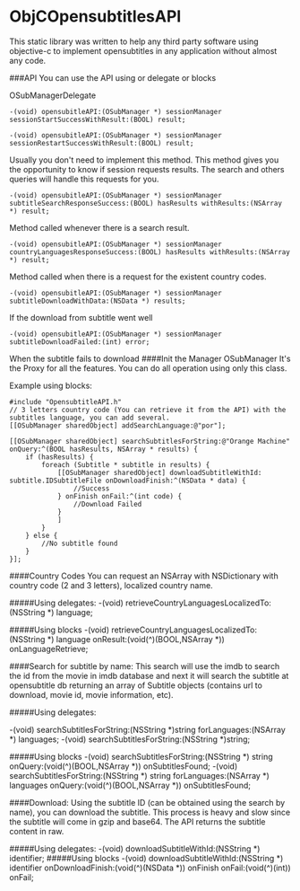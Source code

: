 ObjCOpensubtitlesAPI
====================
This static library was written to help any third party software using objective-c to implement opensubtitles in any application without almost any code.

###API
You can use the API using or delegate or blocks

OSubManagerDelegate

	-(void) opensubitleAPI:(OSubManager *) sessionManager sessionStartSuccessWithResult:(BOOL) result;  

	-(void) opensubitleAPI:(OSubManager *) sessionManager sessionRestartSuccessWithResult:(BOOL) result;

Usually you don't need to implement this method. This method gives you the opportunity to know if session requests results. 
The search and others queries will handle this requests for you.


	-(void) opensubitleAPI:(OSubManager *) sessionManager subtitleSearchResponseSuccess:(BOOL) hasResults withResults:(NSArray *) result;

Method called whenever there is a search result. 

	-(void) opensubitleAPI:(OSubManager *) sessionManager countryLanguagesResponseSuccess:(BOOL) hasResults withResults:(NSArray *) result;

Method called when there is a request for the existent country codes.

	-(void) opensubitleAPI:(OSubManager *) sessionManager subtitleDownloadWithData:(NSData *) results;
If the download from subtitle went well

	-(void) opensubitleAPI:(OSubManager *) sessionManager subtitleDownloadFailed:(int) error;
When the subtitle fails to download
####Init the Manager
OSubManager It's the Proxy for all the features. You can do all operation using only this class. 

Example using blocks:

	#include "OpensubtitleAPI.h"
	// 3 letters country code (You can retrieve it from the API) with the subtitles language, you can add several.
	[[OSubManager sharedObject]	addSearchLanguage:@"por"];
	
	[[OSubManager sharedObject] searchSubtitlesForString:@"Orange Machine" onQuery:^(BOOL hasResults, NSArray * results) {
		if (hasResults) {
			foreach (Subtitle * subtitle in results) {
				[[OSubManager sharedObject] downloadSubtitleWithId: subtitle.IDSubtitleFile onDownloadFinish:^(NSData * data) {
					//Success
				} onFinish onFail:^(int code) {
					//Download Failed
				} 
				]
			}
		} else {
			//No subtitle found
		}
	}];

####Country Codes
You can request an NSArray with NSDictionary with country code (2 and 3 letters), localized country name.


#####Using delegates:
-(void) retrieveCountryLanguagesLocalizedTo:(NSString *) language;

#####Using blocks
-(void) retrieveCountryLanguagesLocalizedTo:(NSString *) language onResult:(void(^)(BOOL,NSArray *)) onLanguageRetrieve;

####Search for subtitle by name:
This search will use the imdb to search the id from the movie in imdb database and next it will search the subtitle at opensubtitle db returning an array of Subtitle objects (contains url to download, movie id, movie information, etc).

#####Using delegates:

-(void) searchSubtitlesForString:(NSString *)string forLanguages:(NSArray *) languages;
-(void) searchSubtitlesForString:(NSString *)string;

#####Using blocks
-(void) searchSubtitlesForString:(NSString *) string onQuery:(void(^)(BOOL,NSArray *)) onSubtitlesFound;
-(void) searchSubtitlesForString:(NSString *) string forLanguages:(NSArray *) languages onQuery:(void(^)(BOOL,NSArray *)) onSubtitlesFound;


####Download:
Using the subtitle ID (can be obtained using the search by name), you can download the subtitle.
This process is heavy and slow since the subtitle will come in gzip and base64. The API returns the subtitle content in raw.


#####Using delegates:
-(void) downloadSubtitleWithId:(NSString *) identifier;
#####Using blocks
-(void) downloadSubtitleWithId:(NSString *) identifier onDownloadFinish:(void(^)(NSData *)) onFinish onFail:(void(^)(int)) onFail;



